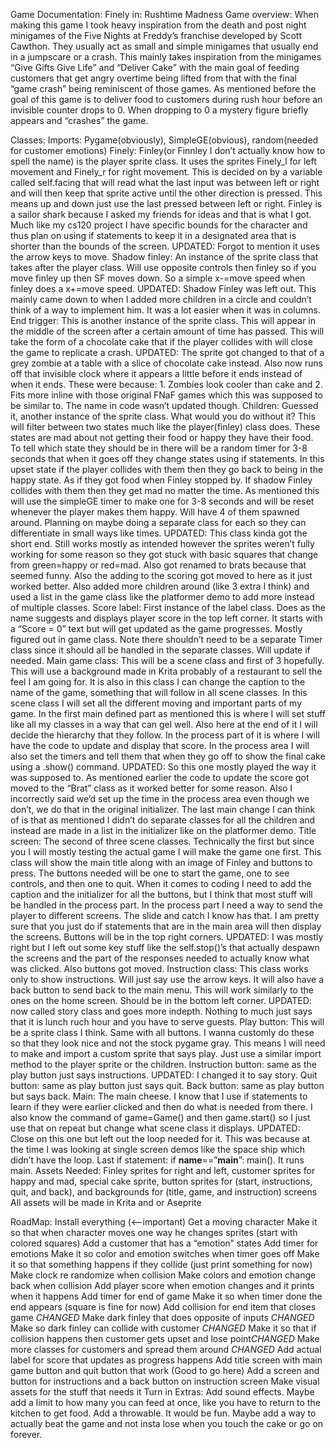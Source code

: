 Game Documentation: Finely in: Rushtime Madness 
Game overview: When making this game I took heavy inspiration from the death and post night minigames of the Five Nights at Freddy’s franchise developed by Scott Cawthon. They usually act as small and simple minigames that usually end in a jumpscare or a crash. This mainly takes inspiration from the minigames “Give Gifts Give Life” and “Deliver Cake” with the main goal of feeding customers that get angry overtime being lifted from that with the final “game crash” being reminiscent of those games. As mentioned before the goal of this game is to deliver food to customers during rush hour before an invisible counter drops to 0. When dropping to 0 a mystery figure briefly appears and “crashes” the game.

Classes:
Imports: Pygame(obviously), SimpleGE(obvious), random(needed for customer emotions)
Finely: Finley(or Finnley I don’t actually know how to spell the name) is the player sprite class. It uses the sprites Finely_l for left movement and Finely_r for right movement. This is decided on by a variable called self.facing that will read what the last input was between left or right and will then keep that sprite active until the other direction is pressed. This means up and down just use the last pressed between left or right. Finley is a sailor shark because I asked my friends for ideas and that is what I got. Much like my cs120 project I have specific bounds for the character and thus plan on using if statements to keep it in a designated area that is shorter than the bounds of the screen. UPDATED: Forgot to mention it uses the arrow keys to move.
Shadow finley: An instance of the sprite class that takes after the player class. Will use opposite controls then finley so if you move finley up then SF moves down. So a simple x-=move speed when finley does a x+=move speed. UPDATED: Shadow Finley was left out. This mainly came down to when I added more children in a circle and couldn’t think of a way to implement him. It was a lot easier when it was in columns.
End trigger: This is another instance of the sprite class. This will appear in the middle of the screen after a certain amount of time has passed. This will take the form of a chocolate cake that if the player collides with will close the game to replicate a crash. UPDATED: The sprite got changed to that of a grey zombie at a table with a slice of chocolate cake instead. Also now runs off that invisible clock where it appears a little before it ends instead of when it ends. These were because: 1. Zombies look cooler than cake and 2. Fits more inline with those original FNaF games which this was supposed to be similar to. The name in code wasn’t updated though.
Children: Guessed it, another instance of the sprite class. What would you do without it? This will filter between two states much like the player(finley) class does. These states are mad about not getting their food or happy they have their food. To tell which state they should be in there will be a random timer for 3-8 seconds that when it goes off they change states using if statements. In this upset state if the player collides with them then they go back to being in the happy state. As if they got food when Finley stopped by. If shadow Finley collides with them then they get mad no matter the time. As mentioned this will use the simpleGE timer to make one for 3-8 seconds and will be reset whenever the player makes them happy. Will have 4 of them spawned around. Planning on maybe doing a separate class for each so they can differentiate in small ways like times. UPDATED: This class kinda got the short end. Still works mostly as intended however the sprites weren’t fully working for some reason so they got stuck with basic squares that change from green=happy or red=mad. Also got renamed to brats because that seemed funny. Also the adding to the scoring got moved to here as it just worked better. Also added more children around (like 3 extra I think) and used a list in the game class like the platformer demo to add more instead of multiple classes.
Score label: First instance of the label class. Does as the name suggests and displays player score in the top left corner. It starts with a “Score = 0” text but will get updated as the game progresses. Mostly figured out in game class.
Note there shouldn’t need to be a separate Timer class since it should all be handled in the separate classes. Will update if needed.
Main game class: This will be a scene class and first of 3 hopefully. This will use a background made in Krita probably of a restaurant to sell the feel I am going for. It is also in this class I can change the caption to the name of the game, something that will follow in all scene classes. In this scene class I will set all the different moving and important parts of my game. In the first main defined part as mentioned this is where I will set stuff like all my classes in a way that can gel well. Also here at the end of it I will decide the hierarchy that they follow. In the process part of it is where I will have the code to update and display that score. In the process  area I will also set the timers and tell them that when they go off to show the final cake using a .show() command. UPDATED: So this one mostly played the way it was supposed to. As mentioned earlier the code to update the score got moved to the “Brat” class as it worked better for some reason. Also I incorrectly said we’d set up the time in the process area even though we don’t, we do that in the original initializer. The last main change I can think of is that as mentioned I didn’t do separate classes for all the children and instead are made in a list in the initializer like on the platformer demo.
Title screen: The second of three scene classes. Technically the first but since you I will mostly testing the actual game I will make the game one first. This class will show the main title along with an image of Finley and buttons to press. The buttons needed will be one to start the game, one to see controls, and then one to quit. When it comes to coding I need to add the caption and the initializer for all the buttons, but I think that most stuff will be handled in the process part. In the process part I need a way to send the player to different screens. The slide and catch I know has that. I am pretty sure that you just do if statements that are in the main area will then display the screens. Buttons will be in the top right corners. UPDATED: I was mostly right but I left out some key stuff like the self.stop()’s that actually despawn the screens and the part of the responses needed to actually know what was clicked. Also buttons got moved.
Instruction class: This class works only to show instructions. Will just say use the arrow keys. It will also have a back button to send back to the main menu. This will work similarly to the ones on the home screen. Should be in the bottom left corner. UPDATED: now called story class and goes more indepth. Nothing to much just says that it is lunch ruch hour and you have to serve guests.
Play button: This will be a sprite class I think. Same with all buttons. I wanna customly do these so that they look nice and not the stock pygame gray. This means I will need to make and import a custom sprite that says play. Just use a similar import method to the player sprite or the children.
Instruction button: same as the play button just says instructions. UPDATED: I changed it to say story.
Quit button: same as play button just says quit.
Back button: same as play button but says back.
Main: The main cheese. I know that I use if statements to learn if they were earlier clicked and then do what is needed from there. I also know the command of game=Game() and then game.start() so I just use that on repeat but change what scene class it displays. UPDATED: Close on this one but left out the loop needed for it. This was because at the time I was looking at single screen demos like the space ship which didn’t have the loop.
Last if statement: if __name__==”__main__”: main(). It runs main.
Assets Needed: Finley sprites for right and left, customer sprites for happy and mad, special cake sprite, button sprites for (start, instructions, quit, and back), and backgrounds for (title, game, and instruction) screens All assets will be made in Krita and or Aseprite

RoadMap:
Install everything (<--important)
Get a moving character
Make it so that when character moves one way he changes sprites (start with colored squares)
Add a customer that has a “emotion” states
Add timer for emotions
Make it so color and emotion switches when timer goes off
Make it so that something happens if they collide (just print something for now)
Make clock re randomize when collision
Make colors and emotion change back when collision
Add player score when emotion changes and it prints when it happens
Add timer for end of game
Make it so when timer done the end appears (square is fine for now)
Add collision for end item that closes game *CHANGED*
Make dark finley that does opposite of inputs *CHANGED*
Make so dark finley can collide with customer *CHANGED*
Make it so that if collision happens then customer gets upset and lose point*CHANGED*
Make more classes for customers and spread them around *CHANGED*
Add actual label for score that updates as progress happens
Add title screen with main game button and quit button that work (Good to go here)
Add a screen and button for instructions and a back button on instruction screen
Make visual assets for the stuff that needs it
Turn in
Extras:
Add sound effects.
Maybe add a limit to how many you can feed at once, like you have to return to the kitchen to get food. 
Add a throwable. It would be fun. 
Maybe add a way to actually beat the game and not insta lose when you touch the cake or go on forever.


